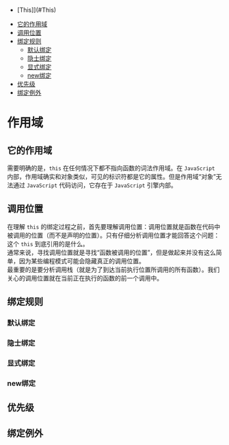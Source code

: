 
- [This]](#This)
 * [它的作用域](#它的作用域)
 * [调用位置](#调用位置)
 * [绑定规则](#绑定规则)
   * [默认绑定](默认绑定)
   * [隐士绑定](隐士绑定)
   * [显式绑定](显式绑定)
   * [new绑定](new绑定)
 * [优先级](#优先级)
 * [绑定例外](#绑定例外)


# 作用域

## 它的作用域
需要明确的是，`this` 在任何情况下都不指向函数的词法作用域。在 `JavaScript` 内部，作用域确实和对象类似，可见的标识符都是它的属性。但是作用域“对象”无法通过 `JavaScript` 代码访问，它存在于 `JavaScript` 引擎内部。
## 调用位置
在理解 `this` 的绑定过程之前，首先要理解调用位置：调用位置就是函数在代码中被调用的位置（而不是声明的位置）。只有仔细分析调用位置才能回答这个问题：这个 `this` 到底引用的是什么。  
通常来说，寻找调用位置就是寻找“函数被调用的位置”，但是做起来并没有这么简单，因为某些编程模式可能会隐藏真正的调用位置。  
最重要的是要分析调用栈（就是为了到达当前执行位置所调用的所有函数）。我们关心的调用位置就在当前正在执行的函数的前一个调用中。

## 绑定规则

### 默认绑定
### 隐士绑定
### 显式绑定
### new绑定

## 优先级

## 绑定例外